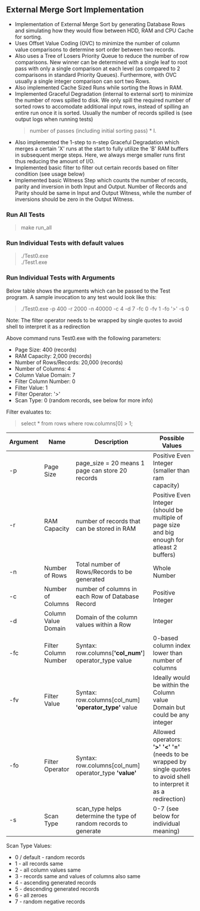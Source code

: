 ## External Merge Sort Implementation

* Implementation of External Merge Sort by generating Database Rows and simulating how they would flow between HDD, RAM and CPU Cache for sorting.  
* Uses Offset Value Coding (OVC) to minimize the number of column value comparisons to determine sort order between two records.  
* Also uses a Tree of Losers Priority Queue to reduce the number of row comparisons. New winner can be determined with a single leaf to root pass with only a single comparison at each level (as compared to 2 comparisons in standard Priority Queues). Furthermore, with OVC usually a single integer comparison can sort two Rows.
* Also implemented Cache Sized Runs while sorting the Rows in RAM.
* Implemented Graceful Degradation (internal to external sort) to minimize the number of rows spilled to disk. We only spill the required number of sorted rows to accomodate additional input rows, instead of spilling an entire run once it is sorted. Usually the number of records spilled is (see output logs when running tests)
    > number of passes (including initial sorting pass) * I.
* Also implemented the 1-step to n-step Graceful Degradation which merges a certain 'X' runs at the start to fully utilize the 'B' RAM buffers in subsequent merge steps. Here, we always merge smaller runs first thus reducing the amount of I/O.
* Implemented basic filter to filter out certain records based on filter condition (see usage below)
* Implemented basic Witness Step which counts the number of records, parity and inversion in both Input and Output. Number of Records and Parity should be same in Input and Output Witness, while the number of inversions should be zero in the Output Witness.

### Run All Tests
> make run_all

### Run Individual Tests with default values
> ./Test0.exe  
> ./Test1.exe

### Run Individual Tests with Arguments
Below table shows the arguments which can be passed to the Test program. A sample invocation to any test would look like this:

> ./Test0.exe -p 400 -r 2000 -n 40000 -c 4 -d 7 -fc 0 -fv 1 -fo '>' -s 0  

Note: The filter operator needs to be wrapped by single quotes to avoid shell to interpret it as a redirection

Above command runs Test0.exe with the following parameters:  
* Page Size: 400 (records)
* RAM Capacity: 2,000 (records)
* Number of Rows/Records: 20,000 (records)
* Number of Columns: 4
* Column Value Domain: 7
* Filter Column Number: 0
* Filter Value: 1
* Filter Operator: '>'
* Scan Type: 0 (random records, see below for more info)

Filter evaluates to:  
> select * from rows where row.columns[0] > 1;  


| Argument | Name | Description | Possible Values |
| ------ | ------ | ------ | ------ |
| -p | Page Size | page_size = 20 means 1 page can store 20 records | Positive Even Integer (smaller than ram capacity) |
| -r | RAM Capacity | number of records that can be stored in RAM | Positive Even Integer (should be multiple of page size  and big enough for atleast 2 buffers) |
| -n | Number of Rows | Total number of Rows/Records to be generated | Whole Number |
| -c | Number of Columns | number of columns in each Row of Database Record | Positive Integer |
| -d | Column Value Domain | Domain of the column values within a Row | Integer |
| -fc | Filter Column Number | Syntax: row.columns[**'col_num'**] operator_type value | 0-based column index lower than number of columns |
| -fv | Filter Value | Syntax: row.columns[col_num] **'operator_type'** value | Ideally would be within the Column value Domain but could be any integer |
| -fo | Filter Operator | Syntax: row.columns[col_num] operator_type **'value'** | Allowed operators: **'>'  '<'  '='** (needs to be wrapped by single quotes to avoid shell to interpret it as a redirection)|
| -s | Scan Type | scan_type helps determine the type of random records to generate | 0-7 (see below for individual meaning) |

Scan Type Values:  
* 0 / default - random records
* 1 - all records same
* 2 - all column values same
* 3 - records same and values of columns also same
* 4 - ascending generated records
* 5 - descending generated records
* 6 - all zeroes
* 7 - random negative records